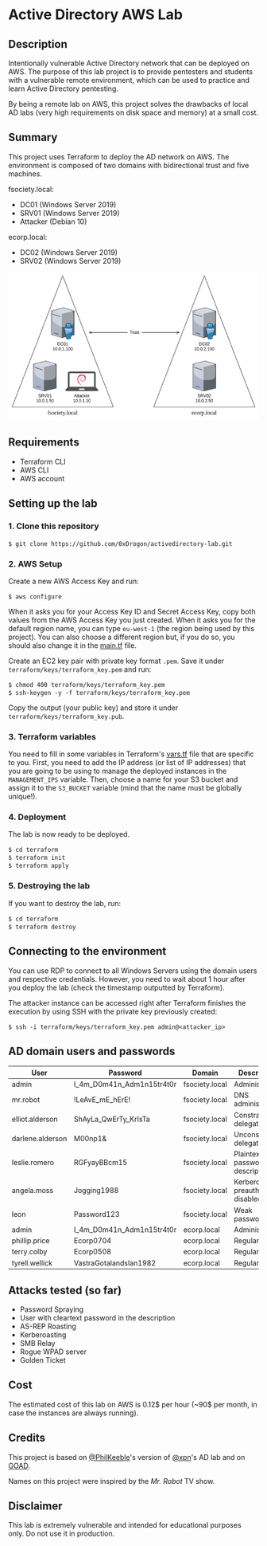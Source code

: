 # Active Directory AWS Lab


## Description

Intentionally vulnerable Active Directory network that can be deployed on AWS. The purpose of this lab project is to provide pentesters and students with a vulnerable remote environment, which can be used to practice and learn Active Directory pentesting.

By being a remote lab on AWS, this project solves the drawbacks of local AD labs (very high requirements on disk space and memory) at a small cost.


## Summary

This project uses Terraform to deploy the AD network on AWS. The environment is composed of two domains with bidirectional trust and five machines.

fsociety.local:
* DC01 (Windows Server 2019)
* SRV01 (Windows Server 2019)
* Attacker (Debian 10)

ecorp.local:
* DC02 (Windows Server 2019)
* SRV02 (Windows Server 2019)

![overview.png](./utils/overview.png)


## Requirements

* Terraform CLI
* AWS CLI
* AWS account


## Setting up the lab

### 1. Clone this repository

```
$ git clone https://github.com/0xDrogon/activedirectory-lab.git
```

### 2. AWS Setup

Create a new AWS Access Key and run:

```
$ aws configure
```

When it asks you for your Access Key ID and Secret Access Key, copy both values from the AWS Access Key you just created. When it asks you for the default region name, you can type `eu-west-1` (the region being used by this project). You can also choose a different region but, if you do so, you should also change it in the [main.tf](./terraform/main.tf) file.

Create an EC2 key pair with private key format `.pem`. Save it under `terraform/keys/terraform_key.pem` and run:

```
$ chmod 400 terraform/keys/terraform_key.pem
$ ssh-keygen -y -f terraform/keys/terraform_key.pem
```

Copy the output (your public key) and store it under `terraform/keys/terraform_key.pub`.

### 3. Terraform variables

You need to fill in some variables in Terraform's [vars.tf](./terraform/vars.tf) file that are specific to you. First, you need to add the IP address (or list of IP addresses) that you are going to be using to manage the deployed instances in the `MANAGEMENT_IPS` variable. Then, choose a name for your S3 bucket and assign it to the `S3_BUCKET` variable (mind that the name must be globally unique!).

### 4. Deployment

The lab is now ready to be deployed.

```
$ cd terraform
$ terraform init
$ terraform apply
```

### 5. Destroying the lab

If you want to destroy the lab, run:

```
$ cd terraform
$ terraform destroy
```


## Connecting to the environment

You can use RDP to connect to all Windows Servers using the domain users and respective credentials. However, you need to wait about 1 hour after you deploy the lab (check the timestamp outputted by Terraform).

The attacker instance can be accessed right after Terraform finishes the execution by using SSH with the private key previously created:

```
$ ssh -i terraform/keys/terraform_key.pem admin@<attacker_ip>
```


## AD domain users and passwords

| User             | Password                  | Domain         | Description                       |
|------------------|---------------------------|----------------|-----------------------------------|
| admin            | I_4m_D0m41n_Adm1n15tr4t0r | fsociety.local | Administrator                     |
| mr.robot         | !LeAvE_mE_hErE!           | fsociety.local | DNS administrator                 |
| elliot.alderson  | ShAyLa_QwErTy_KrIsTa      | fsociety.local | Constrained delegation            |
| darlene.alderson | M00np1&                   | fsociety.local | Unconstrained delegation          |
| leslie.romero    | RGFyayBBcm15              | fsociety.local | Plaintext password in description |
| angela.moss      | Jogging1988               | fsociety.local | Kerberos preauth disabled         |
| leon             | Password123               | fsociety.local | Weak password                     |
| admin            | I_4m_D0m41n_Adm1n15tr4t0r | ecorp.local    | Administrator                     |
| phillip.price    | Ecorp0704                 | ecorp.local    | Regular user                      |
| terry.colby      | Ecorp0508                 | ecorp.local    | Regular user                      |
| tyrell.wellick   | VastraGotalandsIan1982    | ecorp.local    | Regular user                      |


## Attacks tested (so far)

* Password Spraying
* User with cleartext password in the description
* AS-REP Roasting
* Kerberoasting 
* SMB Relay
* Rogue WPAD server
* Golden Ticket


## Cost

The estimated cost of this lab on AWS is 0.12$ per hour (~90$ per month, in case the instances are always running).


## Credits

This project is based on [@PhilKeeble](https://github.com/PhilKeeble/AWS-RedTeam-ADLab)'s version of [@xpn](https://github.com/xpn/DemoLab)'s AD lab and on [GOAD](https://github.com/Orange-Cyberdefense/GOAD).

Names on this project were inspired by the *Mr. Robot* TV show.


## Disclaimer

This lab is extremely vulnerable and intended for educational purposes only. Do not use it in production.